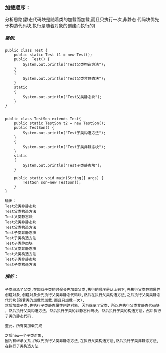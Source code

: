 ### 加载顺序：
分析思路(静态代码块是随着类的加载而加载,而且只执行一次,非静态
代码块优先于构造代码块,执行是随着对象的创建而执行的)

##### 案例:
```
public class Test {
    public static Test t1 = new Test();
    public  Test() {
        System.out.println("Test父类构造方法");
    }
    {
        System.out.println("Test父类非静态块");
    }
    static
    {
        System.out.println("Test父类静态块");
    }
}


public class TestSon extends Test{
    public static TestSon t2 = new TestSon();
    public TestSon() {
        System.out.println("Test子类构造方法");
    }
    {
        System.out.println("Test子类非静态块");
    }
    static
    {
        System.out.println("Test子类静态块");
    }
    
    public static void main(String[] args) {
        TestSon son=new TestSon();
    }
}

输出：
Test父类非静态块
Test父类构造方法
Test父类静态块
Test父类非静态块
Test父类构造方法
Test子类非静态块
Test子类构造方法
Test子类静态块
Test父类非静态块
Test父类构造方法
Test子类非静态块
Test子类构造方法
```
##### 解析：

    子类继承了父类,在加载子类的时候会先加载父类,执行的顺序是从上到下,先执行父类静态属性
    创建对象,创建对象会先执行父类非静态代码块,然后在执行父类构造方法,之后执行父类类静态
    代码块(随着类的加载而加载,而且只加载一次),
    然后加载子类,先执行子类静态属性创建对象，因为继承了父类，所以先执行父类非静态代码块
    ，然后执行父类构造方法，然后执行子类的非静态代码块，然后执行子类的构造方法，然后执行
    子类的静态代码,
    
    至此，所有类加载完成
    
    之后new一个子类对象,
    因为有继承关系,所以先执行父类非静态方法,在执行父类构造方法,然后执行子类非静态方法,在执行子类构造方法